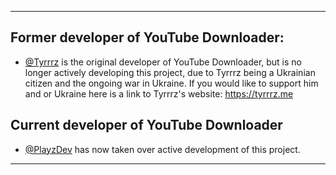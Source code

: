 _________________________________________________________________________________________________________________________________________________________________________

## Former developer of YouTube Downloader:

- [@Tyrrrz](https://github.com/Tyrrrz) is the original developer of YouTube Downloader, but is no longer actively developing this project, due to Tyrrrz being a Ukrainian citizen and the ongoing war in Ukraine. If you would like to support him and or Ukraine here is a link to Tyrrrz's website: https://tyrrrz.me

## Current developer of YouTube Downloader

- [@PlayzDev](https://github.com/PlayzDev) has now taken over active development of this project.
_________________________________________________________________________________________________________________________________________________________________________

